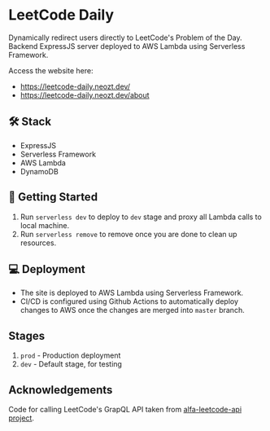 # LeetCode Daily

Dynamically redirect users directly to LeetCode's Problem of the Day. Backend ExpressJS server deployed to AWS Lambda
using Serverless Framework.

Access the website here:

- https://leetcode-daily.neozt.dev/
- https://leetcode-daily.neozt.dev/about

## 🛠️ Stack

- ExpressJS
- Serverless Framework
- AWS Lambda
- DynamoDB

## 🚀 Getting Started

1. Run `serverless dev` to deploy to `dev` stage and proxy all Lambda calls to local machine.
2. Run `serverless remove` to remove once you are done to clean up resources.

## 💻 Deployment

- The site is deployed to AWS Lambda using Serverless Framework.
- CI/CD is configured using Github Actions to automatically deploy changes to AWS once the changes are merged into
  `master` branch.

## Stages

1. `prod` - Production deployment
2. `dev` - Default stage, for testing

## Acknowledgements

Code for calling LeetCode's GrapQL API taken
from [alfa-leetcode-api project](https://github.com/alfaarghya/alfa-leetcode-api).

